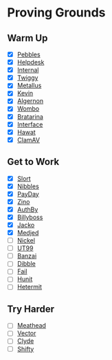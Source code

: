 # Proving Grounds
## Warm Up
* [x] [Pebbles](/pg/pebbles/)
* [x] [Helpdesk](/pg/helpdesk)
* [x] [Internal](/pg/internal)
* [x] [Twiggy](/pg/twiggy/)
* [x] [Metallus](/pg/metallus/)
* [x] [Kevin](/pg/kevin/)
* [x] [Algernon](/pg/algernon/)
* [x] [Wombo](/pg/wombo/)
* [x] [Bratarina](/pg/bratarina/)
* [x] [Interface](/pg/interface/)
* [x] [Hawat](/pg/hawat/)
* [x] [ClamAV](/pg/clamav/)

## Get to Work
* [x] [Slort](/pg/slort/)
* [x] [Nibbles](/pg/nibbles/)
* [x] [PayDay](/pg/payday/)
* [x] [Zino](/pg/zino/)
* [x] [AuthBy](/pg/authby/)
* [x] [Billyboss](/pg/billyboss)
* [x] [Jacko](/pg/jacko/)
* [x] [Medjed](pg/medjed/)
* [ ] [Nickel](/pg/nickel/)
* [ ] [UT99](/pg/ut99/)
* [ ] [Banzai](/pg/banzai/)
* [ ] [Dibble](/pg/dibble)
* [ ] [Fail](/pg/fail/)
* [ ] [Hunit](/pg/hunit/)
* [ ] [Hetermit](/pg/hetermit/)

## Try Harder
* [ ] [Meathead](/pg/meathead/)
* [ ] [Vector](/pg/vector/)
* [ ] [Clyde](/pg/clyde/)
* [ ] [Shifty](/pg/shifty/)
